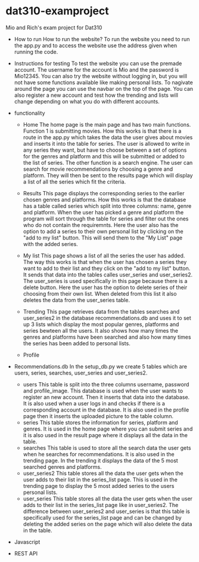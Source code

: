 # dat310-examproject
Mio and Rich's exam project for Dat310

- How to run
How to run the website? To run the website you need to run the app.py and to access the website use the address given when running the code.

- Instructions for testing
To test the website you can use the premade account. The username for the account is Mio and the password is Mio12345. You can also try the website without logging in, but you will not have some functions available like making personal lists. To nagivate around the page you can use the navbar on the top of the page. You can also register a new account and test how the trending and lists will change depending on what you do with different accounts. 

- functionality
    - Home
The home page is the main page and has two main functions. Function 1 is submitting movies. How this works is that there is a route in the app.py which takes the data the user gives about movies and inserts it into the table for series. The user is allowed to write in any series they want, but have to choose between a set of options for the genres and platform and this will be submitted or added to the list of series. The other function is a search engine. The user can search for movie recommendations by choosing a genre and platform. They will then be sent to the results page which will display a list of all the series which fit the criteria. 

    - Results 
This page displays the corresponding series to the earlier chosen genres and platforms. How this works is that the database has a table called series which split into three columns: name, genre and platform. When the user has picked a genre and platform the program will sort through the table for series and filter out the ones who do not contain the requiremnts. Here the user also has the option to add a series to their own personal list by clicking on the "add to my list" button. This will send them to the "My List" page with the added series.

    - My list
This page shows a list of all the series the user has added. The way this works is that when the user has chosen a series they want to add to their list and they click on the "add to my list" button. It sends that data into the tables calles user_series and user_series2. The user_series is used specifically in this page because there is a delete button. Here the user has the option to delete series of their choosing from their own list. When deleted from this list it also deletes the data from the user_series table.

    - Trending
This page retrieves data from the tables searches and user_series2 in the database recommendations.db and uses it to set up 3 lists which display the most popular genres, platforms and series bewteen all the users. It also shows how many times the genres and platforms have been searched and also how many times the series has been added to personal lists.

    - Profile 



- Recommendations.db
In the setup_db.py we create 5 tables which are users, series, searches, user_series and user_series2. 
    - users
    This table is split into the three columns username, password and profile_image. This database is used when the user wants to register an new account. Then it inserts that data into the database. It is also used when a user logs in and checks if there is a corresponding account in the database. It is also used in the profile page then it inserts the uploaded picture to the table column.
    - series
    This table stores the information for series, platform and genres. It is used in the home page where you can submit series and it is also used in the result page where it displays all the data in the table.
    - searches
    This table is used to store all the search data the user gets when he searches for recommendations. It is also used in the trending page. In the trending it displays the data of the 5 most searched genres and platforms.
    - user_series2
    This table stores all the data the user gets when the user adds to their list in the series_list page. This is used in the trending page to display the 5 most added series to the users personal lists.
    - user_series
    This table stores all the data the user gets when the user adds to their list in the series_list page like in user_series2. The difference between user_series2 and user_series is that this table is specifically used for the series_list page and can be changed by deleting the added series on the page which will also delete the data in the table.


- Javascript

- REST API